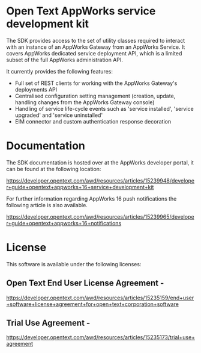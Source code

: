 # Open Text AppWorks service development kit

The SDK provides access to the set of utility classes required to interact with an instance of an AppWorks Gateway from an AppWorks Service. It covers AppWorks dedicated service deployment API, which is a limited subset of the full AppWorks administration API.

It currently provides the following features:

- Full set of REST clients for working with the AppWorks Gateway's deployments API
- Centralised configuration setting management (creation, update, handling changes from the AppWorks Gateway console)
- Handling of service life-cycle events such as 'service installed', 'service upgraded' and 'service uninstalled'
- EIM connector and custom authentication response decoration

# Documentation

The SDK documentation is hosted over at the AppWorks developer portal, it can be found at the following location:

<https://developer.opentext.com/awd/resources/articles/15239948/developer+guide+opentext+appworks+16+service+development+kit>

For further information regarding AppWorks 16 push notifications the following article is also available.

<https://developer.opentext.com/awd/resources/articles/15239965/developer+guide+opentext+appworks+16+notifications>

# License

This software is available under the following licenses:

## Open Text End User License Agreement -

<https://developer.opentext.com/awd/resources/articles/15235159/end+user+software+license+agreement+for+open+text+corporation+software>

## Trial Use Agreement -

<https://developer.opentext.com/awd/resources/articles/15235173/trial+use+agreement>
